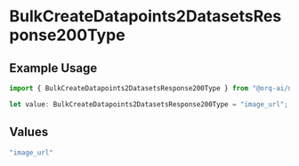 # BulkCreateDatapoints2DatasetsResponse200Type

## Example Usage

```typescript
import { BulkCreateDatapoints2DatasetsResponse200Type } from "@orq-ai/node/models/operations";

let value: BulkCreateDatapoints2DatasetsResponse200Type = "image_url";
```

## Values

```typescript
"image_url"
```
